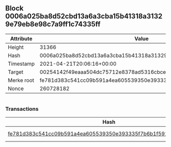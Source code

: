 ## Block 0006a025ba8d52cbd13a6a3cba15b41318a31329e79eb8e98c7a9ff1c74335ff

Attribute | Value
--- | ---
Height | 31366
Hash | 0006a025ba8d52cbd13a6a3cba15b41318a31329e79eb8e98c7a9ff1c74335ff
Timestamp | 2021-04-21T20:06:16+00:00
Target | 00254142f49eaaa504dc75712e8378ad5316cbcead634704b3734b6271167cc4
Merke root | fe781d383c541cc09b591a4ea605539350e393335f7b6b1f5914b53d8a534b94
Nonce | 260728182

```

```

### Transactions

Hash | Amount
--- | ---
[fe781d383c541cc09b591a4ea605539350e393335f7b6b1f5914b53d8a534b94](fe781d383c541cc09b591a4ea605539350e393335f7b6b1f5914b53d8a534b94.md) | 10.00000000 SKEPTI 
